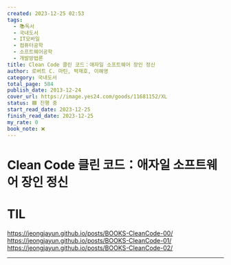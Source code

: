 ```yaml
---
created: 2023-12-25 02:53
tags:
  - 📚독서
  - 국내도서
  - IT모바일
  - 컴퓨터공학
  - 소프트웨어공학
  - 개발방법론
title: Clean Code 클린 코드：애자일 소프트웨어 장인 정신
author: 로버트 C. 마틴, 박재호, 이해영
category: 국내도서
total_page: 584
publish_date: 2013-12-24
cover_url: https://image.yes24.com/goods/11681152/XL
status: 🟦 진행 중
start_read_date: 2023-12-25
finish_read_date: 2023-12-25
my_rate: 0
book_note: ❌
---
```


# Clean Code 클린 코드：애자일 소프트웨어 장인 정신

# TIL
https://jeongjayun.github.io/posts/BOOKS-CleanCode-00/<br>
https://jeongjayun.github.io/posts/BOOKS-CleanCode-01/<br>
https://jeongjayun.github.io/posts/BOOKS-CleanCode-02/<br>


---



